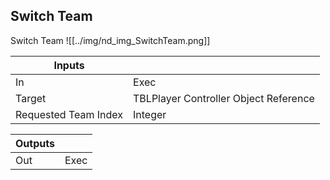 ## Switch Team
Switch Team
![[../img/nd_img_SwitchTeam.png]]

|Inputs||
|--|--|
| In | Exec |
| Target | TBLPlayer Controller Object Reference |
| Requested Team Index | Integer |

|Outputs||
|--|--|
| Out | Exec |
